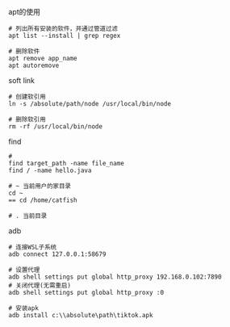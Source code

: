 apt的使用

```shell
# 列出所有安装的软件，并通过管道过滤
apt list --install | grep regex

# 删除软件
apt remove app_name
apt autoremove
```



soft link

```shell
# 创建软引用
ln -s /absolute/path/node /usr/local/bin/node

# 删除软引用
rm -rf /usr/local/bin/node
```



find

```shell
# 
find target_path -name file_name
find / -name hello.java
```



```shell
# ~ 当前用户的家目录
cd ~
== cd /home/catfish

# . 当前目录

```



adb

```shell
# 连接WSL子系统
adb connect 127.0.0.1:58679

# 设置代理
adb shell settings put global http_proxy 192.168.0.102:7890
# 关闭代理(无需重启)
adb shell settings put global http_proxy :0

# 安装apk
adb install c:\\absolute\path\tiktok.apk
```

